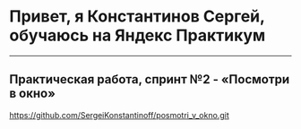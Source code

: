 # Привет, я Константинов Сергей, обучаюсь на Яндекс Практикум

---

## Практическая работа, спринт №2 - «Посмотри в окно»

https://github.com/SergeiKonstantinoff/posmotri_v_okno.git
